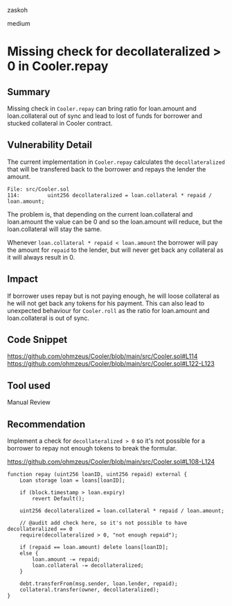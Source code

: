 zaskoh

medium

# Missing check for decollateralized > 0 in Cooler.repay

## Summary
Missing check in `Cooler.repay` can bring ratio for loan.amount and loan.collateral out of sync and lead to lost of funds for borrower and stucked collateral in Cooler contract.

## Vulnerability Detail
The current implementation in `Cooler.repay` calculates the `decollateralized` that will be transfered back to the borrower and repays the lender the amount.
```solidity
File: src/Cooler.sol
114:         uint256 decollateralized = loan.collateral * repaid / loan.amount;
```

The problem is, that depending on the current loan.collateral and loan.amount the value can be 0 and so the loan.amount will reduce, but the loan.collateral will stay the same.

Whenever `loan.collateral * repaid < loan.amount` the borrower will pay the amount for `repaid` to the lender, but will never get back any collateral as it will always result in 0.

## Impact
If borrower uses repay but is not paying enough, he will loose collateral as he will not get back any tokens for his payment. This can also lead to unexpected behaviour for `Cooler.roll` as the ratio for loan.amount and loan.collateral is out of sync.

## Code Snippet
https://github.com/ohmzeus/Cooler/blob/main/src/Cooler.sol#L114
https://github.com/ohmzeus/Cooler/blob/main/src/Cooler.sol#L122-L123

## Tool used
Manual Review

## Recommendation
Implement a check for `decollateralized > 0` so it's not possible for a borrower to repay not enough tokens to break the formular.

https://github.com/ohmzeus/Cooler/blob/main/src/Cooler.sol#L108-L124
```solidity
function repay (uint256 loanID, uint256 repaid) external {
    Loan storage loan = loans[loanID];

    if (block.timestamp > loan.expiry) 
        revert Default();
    
    uint256 decollateralized = loan.collateral * repaid / loan.amount;
    
    // @audit add check here, so it's not possible to have decollateralized == 0
    require(decollateralized > 0, "not enough repaid");

    if (repaid == loan.amount) delete loans[loanID];
    else {
        loan.amount -= repaid;
        loan.collateral -= decollateralized;
    }

    debt.transferFrom(msg.sender, loan.lender, repaid);
    collateral.transfer(owner, decollateralized);
}
```